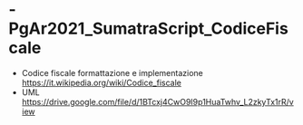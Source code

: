 # -PgAr2021_SumatraScript_CodiceFiscale
- Codice fiscale formattazione e implementazione https://it.wikipedia.org/wiki/Codice_fiscale
- UML https://drive.google.com/file/d/1BTcxj4CwO9I9p1HuaTwhv_L2zkyTx1rR/view

